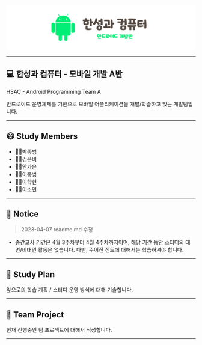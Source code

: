 <div align="center">
<img src="readme.img/img.hsac.mobile.png">
</div>

---

## **💻 한성과 컴퓨터 - 모바일 개발 A반**
HSAC - Android Programming Team A

안드로이드 운영체제를 기반으로 모바일 어플리케이션을 개발/학습하고 있는 개발팀입니다.

---

## 😄 Study Members

- 👨‍🔧박종범
- 👩‍🌾김은비
- 👩‍🎨안가은
- 👨‍✈️이종범
- 🕵️‍♂️이학현
- 👩‍🚒이소민

---
 ## 📢 Notice
> 2023-04-07 readme.md 수정


- 중간고사 기간은 4월 3주차부터 4월 4주차까지이며, 해당 기간 동안 스터디의 대면/비대면 활동은 없습니다. 다만, 주어진 진도에 대해서는 학습하셔야 합니다.

---

## 📖 Study Plan
앞으로의 학습 계획 / 스터디 운영 방식에 대해 기술합니다.


---

## 🚩 Team Project
현재 진행중인 팀 프로젝트에 대해서 작성합니다.

---